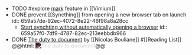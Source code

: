 - TODO #explore [mark](https://vim.fandom.com/wiki/Using_marks) feature in [[Vimium]]
- DONE prevent [[Syncthing]] from opening a new browser tab on launch
  id:: 659a57de-92ec-4072-8e22-46f98a8a28cc
	- [Start synchting without automatically opening a browser](https://forum.syncthing.net/t/start-synchting-without-automatically-opening-a-browser/60/2)
	  id:: 659a57f0-7df9-4787-82ec-213eebbdb966
- DONE [The duty to document](https://nicolasbouliane.com/blog/duty-to-document) by [[Nicolas Bouliane]] #[[Reading List]]
  @@html: <img src="https://nicolasbouliane.com/images/content2x/annotated-map.jpg" alt="The duty to document" class="article-cover" style="filter: invert(0.9);" />@@